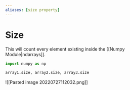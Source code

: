 ```yaml
---
aliases: [size property]
---
```

# Size
This will count every element existing inside the [[Numpy Module|ndarrays]].
```python
import numpy as np

array1.size, array2.size, array3.size
```

![[Pasted image 20220727112032.png]]

